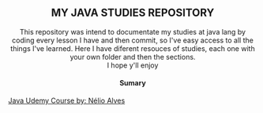 <h2 align="center">MY JAVA STUDIES REPOSITORY</h2>

<p align="center">
This repository was intend to documentate my studies at java lang by coding every lesson I have and then commit, so I've easy access to all the things I've learned. Here I have diferent resouces of studies, each one with your own folder and then the sections. <br>
I hope y'll enjoy
</p>

<h4 align="center">Sumary</h4>
<p>
  <a href="https://github.com/JOAOVIDALNT/java-studies/tree/main/udemy-Java">Java Udemy Course by: Nélio Alves</a>
</p>  


